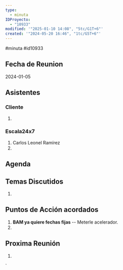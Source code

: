 ```yaml
---
type:
  - minuta
IDProyecto:
  - "10933"
modified: '"2025-01-10 14:08", "5tc/G1T+6"'
created: '"2024-05-20 16:46", "1tc/G5T+6"'
---
```


#minuta
#id10933
## Fecha de Reunion
2024-01-05

## Asistentes

### Cliente
1. 
### Escala24x7
1. Carlos Leonel Ramírez
2. 

## Agenda

## Temas Discutidos
1. 

## Puntos de Acción acordados
1. **BAM ya quiere fechas fijas** -- Meterle acelerador.
2. 

## Proxima Reunión
1.  

`